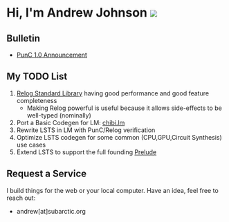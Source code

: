 # Hi, I'm Andrew Johnson ![](https://komarev.com/ghpvc/?username=andrew-johnson-4)

## Bulletin

* [PunC 1.0 Announcement](https://medium.com/@andrew_johnson_4/project-milestone-punc-1-0-and-lm-specifications-61602ca551fb)

## My TODO List

1. [Relog Standard Library](https://github.com/andrew-johnson-4/InPlace/issues/7) having good performance and good feature completeness
   * Making Relog powerful is useful because it allows side-effects to be well-typed (nominally)
3. Port a Basic Codegen for LM: [chibi.lm](https://github.com/rui314/chibicc)
4. Rewrite LSTS in LM with PunC/Relog verification
5. Optimize LSTS codegen for some common (CPU,GPU,Circuit Synthesis) use cases
6. Extend LSTS to support the full founding [Prelude](https://github.com/andrew-johnson-4/perplexity/blob/main/categorical_prelude.md)

## Request a Service

I build things for the web or your local computer. Have an idea, feel free to reach out:
* andrew[at]subarctic.org

